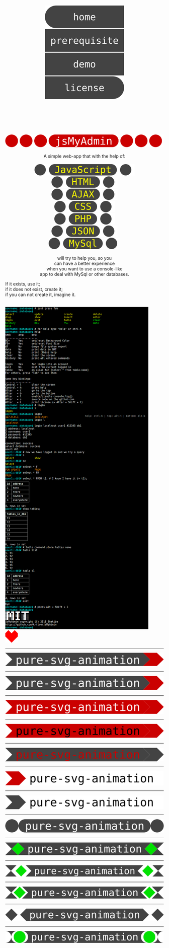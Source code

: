 <p align="center">
  <a href="https://github.com/k-five">
    <img src="js/home.svg" />
  </a>
  <a href="https://github.com/k-five">
    <img src="js/prerequisite.svg" />
  </a>
  <a href="#demo">
    <img src="js/demo.svg" />
  </a>
  <a href="#license">
    <img src="js/license.svg" />
  </a>
</p>

<br>
<br>
<br>


<p align="center">


<br>
<p align="center">
  <img src="jsmyadmin.svg" /> <br> <br>
  A simple web-app that with the help of: <br> <br>
  <img src="js.svg" /> <br>
  <img src="html.svg" /> <br>
  <img src="ajax.svg" /> <br>
  <img src="css.svg" /> <br>
  <img src="php.svg" /> <br>
  <img src="json.svg" /> <br>
  <img src="mysql.svg" /> <br> <br>
  will try to help you, so you<br>
  can have a better experience<br>
  when you want to use a console-like<br>
  app to deal with MySql or other databases.<br>
  
  If it exists, use it; <br>
  if it does not exist, create it; <br>
  if you can not create it, imagine it. <br>
</p>
<br>


<img src="jsMyAdmin.png" />

<br>

<img src="heart2.svg" />

<hr>

<img src="head1.svg" />

<hr>

<img src="head2.svg" />

<hr>

<img src="head3.svg" />

<hr>

<img src="head4.svg" />

<hr>

<img src="head5.svg" />

<hr>

<img src="head6.svg" />

<hr>

<img id="demo" src="head7.svg" />

<hr>

<img src="head8.svg" />

<hr>

<img src="head9.svg" />

<hr>
<p align="center">
<img src="head10.svg" />
</p>

<hr>

<img src="head11.svg" />
<hr>

<img src="head12.svg" />

<hr>

<img  id="lisence"  src="head13.svg" />


